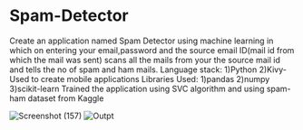 # Spam-Detector
Create an application named Spam Detector using machine learning in which on entering your email,password and the source email ID(mail id from which the mail was sent) scans all the mails from your the source mail id and tells the no of spam and ham mails.
Language stack:
1)Python
2)Kivy-Used to create mobile applications
Libraries Used:
1)pandas
2)numpy
3)scikit-learn
Trained the application using SVC algorithm and using spam-ham dataset from Kaggle 

![Screenshot (157)](https://user-images.githubusercontent.com/95016288/186455531-ecce65b5-5785-45f1-ab3c-ff183e2be9b8.png)
![Outpt](https://user-images.githubusercontent.com/95016288/186455913-d49274e3-cacb-428e-bad0-76d43c13cab1.png)
